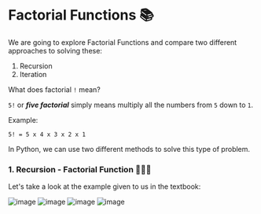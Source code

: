 # Factorial Functions 📚

We are going to explore Factorial Functions and compare two different approaches to solving these:
1. Recursion
2. Iteration

What does factorial `!` mean? 

`5!` or _**five factorial**_ simply means multiply all the numbers from `5` down to `1`.

Example:
````
5! = 5 x 4 x 3 x 2 x 1
````

In Python, we can use two different methods to solve this type of problem.

### 1. Recursion - Factorial Function 👨🏽‍💻

Let's take a look at the example given to us in the textbook:


![image](https://github.com/ross-bish/Recursion-HL-/assets/83789503/a310a40d-9b87-4162-94a7-342ec182adbe)
![image](https://github.com/ross-bish/Recursion-HL-/assets/83789503/c80f6b05-26b1-40fd-af3e-d215bedee025)
![image](https://github.com/ross-bish/Recursion-HL-/assets/83789503/e63f377b-976a-4cf8-8963-93bceceab092)
![image](https://github.com/ross-bish/Recursion-HL-/assets/83789503/d334269e-08ce-43a2-9ea2-58c3b40843d4)

